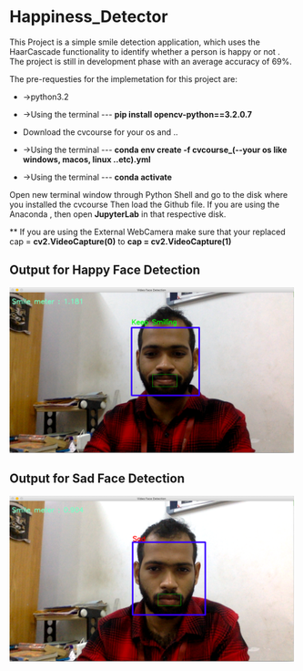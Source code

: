 # Happiness_Detector


This Project is a simple smile detection application, which uses the HaarCascade functionality to 
identify whether a person is happy or not .
The project is still in development phase with an average accuracy of 69%.


The pre-requesties for the implemetation for this project are:
- ->python3.2
- ->Using the terminal ---  **pip install opencv-python==3.2.0.7**

- Download the cvcourse for your os and ..

- ->Using the terminal --- **conda env create -f cvcourse_(--your os like windows, macos, linux ..etc).yml**
- ->Using the terminal --- **conda activate** 

Open new terminal window through Python Shell and go to the disk where you installed the cvcourse 
Then load the Github file.
If you are using the Anaconda , then open **JupyterLab** in that respective disk.



** If you are using the External WebCamera make sure that your 
replaced cap = **cv2.VideoCapture(0)** to **cap = cv2.VideoCapture(1)**


## Output for Happy Face Detection

<img src="happy.png" alt="Happy" width="500" />

## Output for Sad Face Detection

<img src="sad.png" alt="Sad" width="500" />
